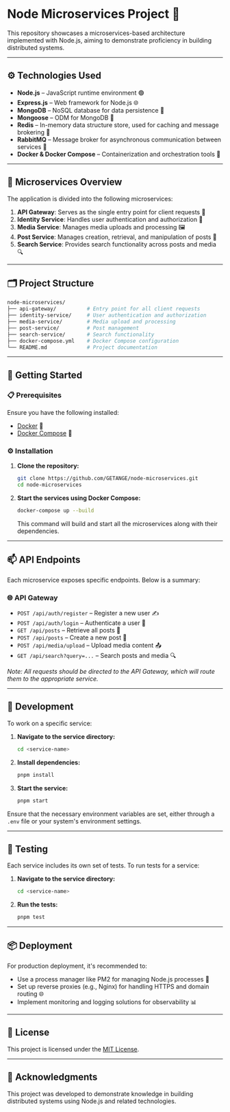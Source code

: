 # Node Microservices Project 🚀

This repository showcases a microservices-based architecture implemented with Node.js, aiming to demonstrate proficiency in building distributed systems.

---

## ⚙️ Technologies Used

* **Node.js** – JavaScript runtime environment 🟢
* **Express.js** – Web framework for Node.js 🌐
* **MongoDB** – NoSQL database for data persistence 🍃
* **Mongoose** – ODM for MongoDB 📄
* **Redis** – In-memory data structure store, used for caching and message brokering 🧠
* **RabbitMQ** – Message broker for asynchronous communication between services 🐇
* **Docker & Docker Compose** – Containerization and orchestration tools 🐳

---

## 🧱 Microservices Overview

The application is divided into the following microservices:

1. **API Gateway**: Serves as the single entry point for client requests 🚪
2. **Identity Service**: Handles user authentication and authorization 🔐
3. **Media Service**: Manages media uploads and processing 🖼️
4. **Post Service**: Manages creation, retrieval, and manipulation of posts 📝
5. **Search Service**: Provides search functionality across posts and media 🔍

---

## 🗂️ Project Structure

```bash
node-microservices/
├── api-gateway/          # Entry point for all client requests
├── identity-service/     # User authentication and authorization
├── media-service/        # Media upload and processing
├── post-service/         # Post management
├── search-service/       # Search functionality
├── docker-compose.yml    # Docker Compose configuration
└── README.md             # Project documentation
```

---

## 🚀 Getting Started

### 📋 Prerequisites

Ensure you have the following installed:

* [Docker](https://www.docker.com/) 🐳
* [Docker Compose](https://docs.docker.com/compose/) 🧩

### ⚙️ Installation

1. **Clone the repository:**

   ```bash
   git clone https://github.com/GETANGE/node-microservices.git
   cd node-microservices
   ```

2. **Start the services using Docker Compose:**

   ```bash
   docker-compose up --build
   ```

   This command will build and start all the microservices along with their dependencies.

---

## 📫 API Endpoints

Each microservice exposes specific endpoints. Below is a summary:

### 🌐 API Gateway

* `POST /api/auth/register` – Register a new user ✍️
* `POST /api/auth/login` – Authenticate a user 🔑
* `GET /api/posts` – Retrieve all posts 📄
* `POST /api/posts` – Create a new post 📝
* `POST /api/media/upload` – Upload media content 📤
* `GET /api/search?query=...` – Search posts and media 🔍

*Note: All requests should be directed to the API Gateway, which will route them to the appropriate service.*

---

## 🧰 Development

To work on a specific service:

1. **Navigate to the service directory:**

   ```bash
   cd <service-name>
   ```

2. **Install dependencies:**

   ```bash
   pnpm install
   ```

3. **Start the service:**

   ```bash
   pnpm start
   ```

Ensure that the necessary environment variables are set, either through a `.env` file or your system's environment settings.

---

## 🧪 Testing

Each service includes its own set of tests. To run tests for a service:

1. **Navigate to the service directory:**

   ```bash
   cd <service-name>
   ```

2. **Run the tests:**

   ```bash
   pnpm test
   ```

---

## 📦 Deployment

For production deployment, it's recommended to:

* Use a process manager like PM2 for managing Node.js processes 🔁
* Set up reverse proxies (e.g., Nginx) for handling HTTPS and domain routing 🌐
* Implement monitoring and logging solutions for observability 📊

---

## 📄 License

This project is licensed under the [MIT License](LICENSE).

---

## 🙏 Acknowledgments

This project was developed to demonstrate knowledge in building distributed systems using Node.js and related technologies.
